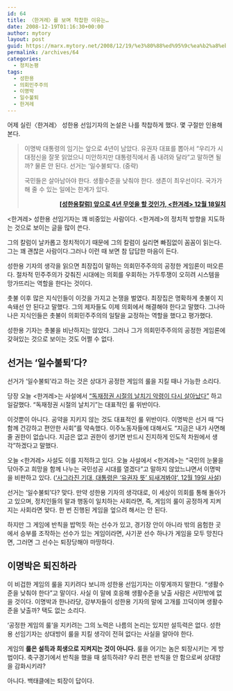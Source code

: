 ```yaml
---
id: 64
title: 〈한겨레〉를 보며 착찹한 이유는…
date: 2008-12-19T01:16:30+00:00
author: mytory
layout: post
guid: https://marx.mytory.net/2008/12/19/%e3%80%88%ed%95%9c%ea%b2%a8%eb%a0%88%e3%80%89%eb%a5%bc-%eb%b3%b4%eb%a9%b0-%ec%b0%a9%ec%b0%b9%ed%95%9c-%ec%9d%b4%ec%9c%a0%eb%8a%94/
permalink: /archives/64
categories:
  - 정치논평
tags:
  - 성한용
  - 의회민주주의
  - 이명박
  - 일수불퇴
  - 한겨레
---
```


  

  
</p> 

</p> 

어제 실린〈한겨레〉 성한용 선임기자의 논설은 나를 착찹하게 했다. 몇 구절만 인용해 본다.

> 이명박 대통령의 임기는 앞으로 4년이 남았다. 유권자 대표를 뽑아서 “우리가 시대정신을 잘못 읽었으니 미안하지만 대통령직에서 좀 내려와 달라”고 말하면 될까? 물론 안 된다. 선거는 ‘일수불퇴’다. (중략)
> 
> 국민들은 살아남아야 한다. 생활수준을 낮춰야 한다. 생존이 최우선이다. 국가가 해 줄 수 있는 일에는 한계가 있다.
> 
> <p style="text-align: right; ">
>   <span id="tx_left_marker"></span><a href="http://www.hani.co.kr/arti/SERIES/64/328087.html" target="_blank" title="[http://www.hani.co.kr/arti/SERIES/64/328087.html]로 이동합니다."><span class="Apple-style-span" style="font-weight: bold;">[</span></a><a href="http://www.hani.co.kr/arti/SERIES/64/328087.html" target="_blank" title="[http://www.hani.co.kr/arti/SERIES/64/328087.html]로 이동합니다."><span class="Apple-style-span" style="font-weight: bold;">성한용칼럼] 앞으로 4년 무엇을 할 것인가, &lt;한겨레&gt; 12월 18일치</span></a><span id="tx_right_marker"></span>
> </p>

&lt;한겨레&gt; 성한용 선임기자는 꽤 비중있는 사람이다. &lt;한겨레&gt;의 정치적 방향을 지도하는 것으로 보이는 글을 많이 쓴다. 

그의 칼럼이 날카롭고 정치적이기 때문에 그의 칼럼이 실리면 빠짐없이 꼼꼼이 읽는다. 그는 꽤 괜찮은 사람이다.그러나 이런 때 보면 참 답답한 마음이 든다.

성한용 기자의 생각을 읽으면 최장집이 말하는 의회민주주의의 공정한 게임론이 떠오른다. 절차적 민주주의가 갖춰진 시대에는 의회를 우회하는 가두투쟁이 오히려 시스템을 망가뜨리는 역할을 한다는 것이다.

촛불 이후 많은 지식인들이 이것을 가지고 논쟁을 벌였다. 최장집은 명확하게 촛불이 지속돼선 안 된다고 말했다. 그의 제자들도 이제 의회에서 해결해야 한다고 말했다. 그나마 나은 지식인들은 촛불이 의회민주주의의 일탈을 교정하는 역할을 했다고 평가했다.

성한용 기자는 촛불을 비난하지는 않았다. 그러나 그가 의회민주주의의 공정한 게임론에 갖혀있는 것으로 보이는 것도 어쩔 수 없다.

## 선거는 ‘일수불퇴’다?

선거가 ‘일수불퇴’라고 하는 것은 상대가 공정한 게임의 룰을 지킬 때나 가능한 소리다.

당장 오늘 &lt;한겨레&gt;는 사설에서 <a href="http://www.hani.co.kr/arti/opinion/editorial/328588.html" target="_blank" title="[http://www.hani.co.kr/arti/opinion/editorial/328588.html]로 이동합니다.">“독재정권 시절의 날치기 악령이 다시 살아났다”</a> 하고 일갈했다. “독재정권 시절의 날치기”는 대표적인 룰 위반이다.

이것뿐이 아니다. 공약을 지키지 않는 것도 대표적인 룰 위반이다. 이명박은 선거 때 “다함께 건강하고 편안한 사회”를 약속했다. 이주노동자들에 대해서도 “지금은 내가 사면해 줄 권한이 없습니다. 지금은 없고 권한이 생기면 반드시 진지하게 인도적 차원에서 생각”하겠다고 말했다.

오늘 &lt;한겨레&gt; 사설도 이를 지적하고 있다. 오늘 사설에서 &lt;한겨레&gt;는 “국민의 눈물을 닦아주고 희망을 함께 나누는 국민성공 시대를 열겠다”고 말하지 않았느냐면서 이명박을 비판하고 있다. (<a href="http://www.hani.co.kr/arti/opinion/editorial/328553.html" target="_blank" title="[http://www.hani.co.kr/arti/opinion/editorial/328553.html]로 이동합니다.">‘사그라진 기대, 대통령은 ‘유권자 뜻’ 되새겨봐야’, 12월 19일 사설</a>)

선거는 ‘일수불퇴’다? 맞다. 만약 성한용 기자의 생각대로, 이 세상이 의회를 통해 돌아가고 있으며, 정치인들의 말과 행동이 일치하는 사회라면, 즉, 게임의 룰이 공정하게 지켜지는 사회라면 맞다. 한 번 진행된 게임을 엎으려 해서는 안 된다.

하지만 그 게임에 반칙을 밥먹듯 하는 선수가 있고, 경기장 안이 아니라 밖의 음험한 곳에서 승부를 조작하는 선수가 있는 게임이라면, 사기꾼 선수 하나가 게임을 모두 망친다면, 그러면 그 선수는 퇴장당해야 마땅하다.

## 이명박은 퇴진하라

이 비겁한 게임의 룰을 지키려다 보니까 성한용 선임기자는 이렇게까지 말한다. “생활수준을 낮춰야 한다”고 말이다. 사실 이 말에 호응해 생활수준을 낮출 사람은 서민밖에 없을 것이다. 이명박과 한나라당, 강부자들이 성한용 기자의 말에 고개를 끄덕이며 생활수준을 낮출까? 택도 없는 소리다.

‘공정한 게임의 룰’을 지키려는 그의 노력은 나름의 논리는 있지만 설득력은 없다. 성한용 선임기자는 상대방이 룰을 지킬 생각이 전혀 없다는 사실을 알아야 한다.

게임의 <span class="Apple-style-span" style="font-weight: bold;">룰은 설득과 희생으로 지켜지는 것이 아니다.</span> 룰을 어기는 놈은 퇴장시키는 게 방법이다. 축구경기에서 반칙을 했을 때 설득하랴? 우리 편은 반칙을 안 함으로써 상대방을 감화시키랴? 

아니다. 백태클에는 퇴장이 답이다.

</body>
  
</html>
